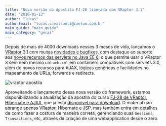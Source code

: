 ```yaml
---
title: "Nova versão da Apostila FJ-28 liberada com VRaptor 3.1"
date: "2010-01-13"
author: "lucas"
authorEmail: "lucas.cavalcanti@caelum.com.br"
main_guide: "main_guide"
main_category: "geral"
---
```


Depois de mais de 4000 downloads nesses 3 meses de vida, lançamos o [VRaptor](http://www.vraptor.com.br/) 3.1 com muitas [novidades e bugfixes](http://github.com/caelum/vraptor/blob/master/vraptor-site/src/guide/pt/changelog.afc), com destaque ao suporte aos [novos recursos das servlets no Java EE 6](https://blog.caelum.com.br/java-ee6-comecando-com-as-servlets-3-0/), o que permite usar o VRaptor 3 sem nem mesmo um `web.xml` em containers compatíveis com servlets 3.0, além de novos recursos para AJAX, lógicas genéricas e facilidades no mapeamento de URLs, forwards e redirects.

![vraptor apostila](http://vraptor.caelum.com.br/images/boxVraptor-trans.png)

Aproveitando o lançamento dessa nova versão do framework, estamos disponibilizando a atualização da apostila do curso [FJ-28 de VRaptor, Hibernate e AJAX](http://www.caelum.com.br/curso/fj-28-vraptor-hibernate-ajax/), que já está [disponível para download](http://www.caelum.com.br/apostilas/). O material não abrange apenas VRaptor, Hibernate e JSP, mas também entra em detalhes de como fazer a costura de maneira correta, gerenciando suas `Sessions`, `Transactions`, etc, através da criação de uma webapplication desde o zero.
